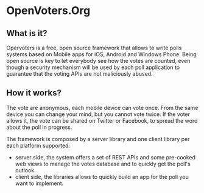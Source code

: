 OpenVoters.Org
==============

What is it?
------------
Opervoters is a free, open source framework that allows to write polls systems based on Mobile apps for iOS, Android and Windows Phone. Being open source is key to let everybody see how the votes are counted, even though a security mechanism will be used by each poll application to guarantee that the voting APIs are not maliciously abused.

How it works?
-------------
The vote are anonymous, each mobile device can vote once. From the same device you can change your mind, but you cannot vote twice. If the voter allows it, the vote can be shared on Twitter or Facebook, to spread the word about the poll in progress.

The framework is composed by a server library and one client library per each platform supported:

- server side, the system offers a set of REST APIs and some pre-cooked web views to manage the votes database and to quickly get the poll's outlook.
- client side, the libraries allows to quickly build an app for the poll you want to implement.
